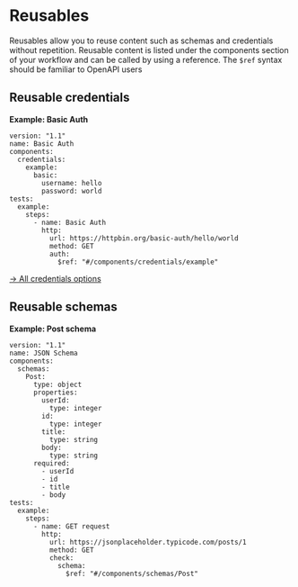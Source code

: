 # Reusables

Reusables allow you to reuse content such as schemas and credentials without repetition. Reusable content is listed under the components section of your workflow and can be called by using a reference. The `$ref` syntax should be familiar to OpenAPI users

## Reusable credentials

**Example: Basic Auth**

```yaml{3-8,17}
version: "1.1"
name: Basic Auth
components:
  credentials:
    example:
      basic:
        username: hello
        password: world
tests:
  example:
    steps:
      - name: Basic Auth
        http:
          url: https://httpbin.org/basic-auth/hello/world
          method: GET
          auth:
            $ref: "#/components/credentials/example"
```

[→ All credentials options](/reference/workflow-syntax#components-credentials)

## Reusable schemas

**Example: Post schema**

```yaml{3-20,30}
version: "1.1"
name: JSON Schema
components:
  schemas:
    Post:
      type: object
      properties:
        userId:
          type: integer
        id:
          type: integer
        title:
          type: string
        body:
          type: string
      required:
        - userId
        - id
        - title
        - body
tests:
  example:
    steps:
      - name: GET request
        http:
          url: https://jsonplaceholder.typicode.com/posts/1
          method: GET
          check:
            schema:
              $ref: "#/components/schemas/Post"
```
